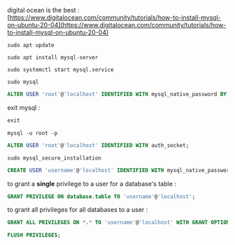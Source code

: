 digital ocean is the best : [https://www.digitalocean.com/community/tutorials/how-to-install-mysql-on-ubuntu-20-04](https://www.digitalocean.com/community/tutorials/how-to-install-mysql-on-ubuntu-20-04) 

```shell
sudo apt update
```

```shell
sudo apt install mysql-server
```

```shell
sudo systemctl start mysql.service
```

```shell
sudo mysql
```

```sql
ALTER USER 'root'@'localhost' IDENTIFIED WITH mysql_native_password BY 'password';
```

exit mysql :

```sql
exit
```

```shell
mysql -u root -p
```

```sql
ALTER USER 'root'@'localhost' IDENTIFIED WITH auth_socket;
```

```shell
sudo mysql_secure_installation
```

```sql
CREATE USER 'username'@'localhost' IDENTIFIED WITH mysql_native_password BY 'password';
```

to grant a **single** privilege to a user for a database's table :

```sql
GRANT PRIVILEGE ON database.table TO 'username'@'localhost';
```

to grant all privileges for all databases to a user :

```sql
GRANT ALL PRIVILEGES ON *.* TO 'username'@'localhost' WITH GRANT OPTION;
```

```sql
FLUSH PRIVILEGES;
```


